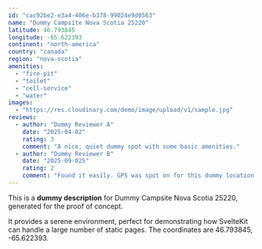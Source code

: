 ```yaml
---
id: "cac92be2-e3a4-406e-b378-99024e9d0563"
name: "Dummy Campsite Nova Scotia 25220"
latitude: 46.793845
longitude: -65.622393
continent: "north-america"
country: "canada"
region: "nova-scotia"
amenities:
  - "fire-pit"
  - "toilet"
  - "cell-service"
  - "water"
images:
  - "https://res.cloudinary.com/demo/image/upload/v1/sample.jpg"
reviews:
  - author: "Dummy Reviewer A"
    date: "2025-04-02"
    rating: 3
    comment: "A nice, quiet dummy spot with some basic amenities."
  - author: "Dummy Reviewer B"
    date: "2025-09-025"
    rating: 2
    comment: "Found it easily. GPS was spot on for this dummy location."
---
```


This is a **dummy description** for Dummy Campsite Nova Scotia 25220, generated for the proof of concept.

It provides a serene environment, perfect for demonstrating how SvelteKit can handle a large number of static pages. The coordinates are 46.793845, -65.622393.
